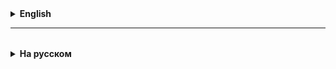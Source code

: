 <details>
  <summary style="cursor: pointer;"><b>English</b></summary>

# Lesson 4

### Servlet - what is it and what is it for?

A Servlet is a Java program that runs on a server and processes client requests using the HTTP protocol.
Servlets are a component of Java EE (Enterprise Edition) and are designed to extend the capabilities of servers that handle client requests, such as web servers.

A Servlet in Java is a technology used to create web applications.
It provides a platform for developing server programs in Java that can communicate with clients using the HTTP protocol (or other protocols), handling requests and sending responses.

Servlets perform the following main functions:

1. **Reading client data** sent via HTTP. Data can be sent in a variety of ways, including GET and POST.
2. **Processing this data**: A Servlet can process the input data and perform various operations, such as accessing a database, calling external services, and other computing tasks.
3. **Generate responses**: After processing the data, the servlet generates a response in a format that the client can understand (usually HTML, but can also be JSON, XML, and other data).
4. **Send data back to the client** via HTTP.

Servlets run within a servlet container (also called an **application server**), which handles many of the low-level details, including servlet lifecycle management, scaling, security, session management, and more.

A classic example of an application server that supports servlets is Apache Tomcat, which is one of the most popular servlet containers.

### Java Servlet API

The Java Servlet API is a standardized set of interfaces and classes that makes it possible to develop such web applications.
Servlets run on the server and can handle client requests in the following ways:

1. **Receive a request**: The client (usually a web browser) sends a request to the server where the servlet is hosted. This request can be triggered by various events, for example, a user_task can fill out a form on a web page and click the submit button.

2. **Processing the request**: The servlet parses the received request, performs the necessary data processing or business logic, and prepares a response. This may include performing database operations, integrating with other web services, and so on.

3. **Sending the response**: After processing the request, the servlet generates a response, which can be in the form of HTML, JSON, XML, and other formats, and sends it back to the client.

Servlets provide high performance and scalability because they support multi-threaded request processing, making them ideal for modern interactive web applications.

The Dispatcher Servlet in the Spring Framework is a servlet that distributes requests to various controllers. It plays a central role in handling all the HTTP requests that pass through an application built using Spring.

When a Spring web application receives an HTTP request, the Dispatcher Servlet determines which controller to route the request to. It bases its decision on configuration, which can be specified by annotations in code or in XML configuration files.

Once the Dispatcher Servlet determines the appropriate controller, it forwards the request to that controller. The controller then processes the request, interacts with the necessary models (for example, to retrieve or update data), and returns the model and view that should be displayed. The Dispatcher Servlet then forwards this response back to the user_task, usually as an HTML page.

In this way, the Dispatcher Servlet simplifies routing in Spring applications by providing a centralized place to manage all incoming HTTP requests.

### Useful materials:

+ Wikipedia article on HTTP - https://ru.wikipedia.org/wiki/HTTP

+ What is URI, URL and URN - https://habr.com/ru/articles/190154/


</details>

<hr>

<details style="padding-top: 18px">
  <summary style="cursor: pointer;"><b>На русском</b></summary>

# Lesson 4

### Servlet - что это и для чего?

Сервлет — это Java-программа, которая работает на сервере и обрабатывает запросы клиента в рамках протокола HTTP.
Сервлеты являются компонентом Java EE (Enterprise Edition) и предназначены для расширения возможностей серверов, обрабатывающих запросы клиентов, такие как веб-серверы.

Сервлет в Java — это технология, используемая для создания веб-приложений.
Она обеспечивает платформу для разработки серверных программ на Java, которые могут общаться с клиентами по протоколу HTTP (или другим протоколам), обрабатывая запросы и отправляя ответы.

Сервлеты выполняют следующие основные функции:

1. **Чтение данных клиента**, отправленных через HTTP. Данные могут быть отправлены различными способами, включая GET и POST.
2. **Обработка этих данных**: сервлет может обрабатывать входные данные и выполнять различные операции, такие как доступ к базе данных, вызов внешних сервисов и другие вычислительные задачи.
3. **Генерация ответов**: после обработки данных сервлет генерирует ответ в формате, который может воспринимать клиент (обычно это HTML, но также может быть данные JSON, XML и другие).
4. **Отправка данных обратно клиенту** через HTTP.

Сервлеты работают в пределах сервлет-контейнера (также называемого **сервером приложений**), который обрабатывает множество низкоуровневых деталей, включая управление жизненным циклом сервлета, масштабирование, безопасность, управление сессиями и многое другое.

Классическим примером сервера приложений, поддерживающего сервлеты, является Apache Tomcat, который представляет собой один из самых популярных сервлет-контейнеров.


### Java Servlet API

Java Servlet API представляет собой стандартизированный набор интерфейсов и классов, который делает возможной разработку таких веб-приложений.
Сервлеты работают на сервере и могут обрабатывать клиентские запросы следующим образом:

1. **Получение запроса**: Клиент (обычно веб-браузер) отправляет запрос на сервер, где размещается сервлет. Этот запрос может быть вызван различными событиями, например, пользователь может заполнить форму на веб-странице и нажать кнопку отправки.

2. **Обработка запроса**: Сервлет анализирует полученный запрос, выполняет необходимую обработку данных или бизнес-логику, и подготавливает ответ. Это может включать в себя выполнение операций с базой данных, интеграцию с другими веб-сервисами и так далее.

3. **Отправка ответа**: После обработки запроса сервлет генерирует ответ, который может быть в форме HTML, JSON, XML и других форматов, и отправляет его обратно клиенту.

Сервлеты обеспечивают высокую производительность и масштабируемость, поскольку они поддерживают многопоточную обработку запросов, что делает их идеальными для современных интерактивных веб-приложений.


Dispatcher Servlet в Spring Framework — это сервлет, который распределяет запросы на различные контроллеры. Он играет центральную роль в обработке всех HTTP-запросов, которые проходят через приложение, созданное с использованием Spring.

Когда веб-приложение на Spring получает HTTP-запрос, Dispatcher Servlet определяет, к какому контроллеру следует направить этот запрос. Он основывает свое решение на конфигурации, которая может быть задана аннотациями в коде или в XML-файлах конфигурации.

После того как Dispatcher Servlet определяет соответствующий контроллер, он перенаправляет запрос к этому контроллеру. Контроллер затем обрабатывает запрос, взаимодействует с необходимыми моделями (например, для получения или обновления данных) и возвращает модель и представление, которые должны быть отображены. Dispatcher Servlet затем перенаправляет этот ответ обратно пользователю, обычно в виде HTML-страницы.

Таким образом, Dispatcher Servlet упрощает маршрутизацию в приложениях Spring, обеспечивая централизованное место для управления всеми входящими HTTP-запросами.

### Полезные материалы:

+ Статья об HTTP в Википедии - https://ru.wikipedia.org/wiki/HTTP

+ Что такое URI, URL и URN - https://habr.com/ru/articles/190154/

+ Основные HTTP методы:

    1. GET - используется для запроса данных с определенного ресурса,
       на котором данные не изменяются, поскольку GET-запросы не изменяют состояние ресурса.
    2. PUT - метод для обновления существующего на сервере ресурса,
       при этом используется содержимое тела запроса.
    3. POST - используется для отправки данных на сервер для создания ресурса.
    4. DELETE - удаляет определённый ресурс.

+ Servlet — это Java компонент, который управляется контейнером и генерирует динамическое содержимое. Как и другие Java компоненты, сервлет является Java классом, который скомпилирован в байт-код и может быть загружен на веб-сервер, использующий технологию Java.

+ Контейнер сервлетов — это некоторая часть веб-сервера или сервера приложений, предоставляющая сетевые сервисы, через которые отправляются запросы и ответы.

+ Для того чтобы приложение могло работать на веб-сервере, оно упаковывается в WAR файл.

+ WAR (Web ARchive) файл - разновидность архива, имеющая определённую структуру файлов и папок и содержащая все файлы, необходимые для работы приложения

+ Tomcat

Tomcat (в старых версиях — Catalina) — контейнер сервлетов с открытым исходным кодом,
разрабатываемый Apache Software Foundation. Реализует спецификацию сервлетов,
спецификацию JavaServer Pages (JSP) и JavaServer Faces (JSF). Написан на языке Java.

Tomcat позволяет запускать веб-приложения и содержит ряд программ для самоконфигурирования.

Скачать Tomcat можно с официального сайта разработчика - https://tomcat.apache.org/

Если Tomcat не запускается, нужно добавить системную переменную среды:
Имя: JAVA_HOME
Значение: путь к установленной JDK, например C:\Program Files\Java\jdk-17.0.3

Инструкция - https://remontka.pro/environment-variables-windows/
Добавлять переменную в НИЖНЕЕ окно (Системные переменные)

Для тестирования веб-приложений удобно использовать Postman.
Скачать можно по ссылке - https://www.postman.com/downloads/


</details>